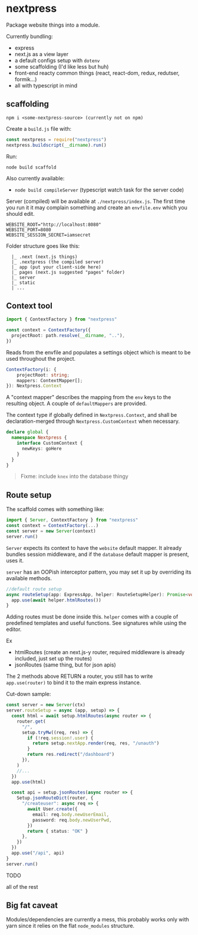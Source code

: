 # nextpress

Package website things into a module.

Currently bundling:

- express
- next.js as a view layer
- a default configs setup with `dotenv`
- some scaffolding (I'd like less but huh)
- front-end reacty common things (react, react-dom, redux, redutser, formik...)
- all with typescript in mind

## scaffolding

```
npm i <some-nextpress-source> (currently not on npm)
```

Create a `build.js` file with:

```js
const nextpress = require("nextpress")
nextpress.buildscript(__dirname).run()
```

Run:

```
node build scaffold
```

Also currently available:

- `node build compileServer` (typescript watch task for the server code)

Server (compiled) will be available at `./nextpress/index.js`. The first time you run it it may complain something and create an `envfile.env` which you should edit.

```
WEBSITE_ROOT="http://localhost:8080"
WEBSITE_PORT=8080
WEBSITE_SESSION_SECRET=iamsecret
```

Folder structure goes like this:

```
  |_ .next (next.js things)
  |_ .nextpress (the compiled server)
  |_ app (put your client-side here)
  |_ pages (next.js suggested "pages" folder)
  |_ server
  |_ static
  | ...
```

## Context tool

```typescript
import { ContextFactory } from "nextpress"

const context = ContextFactory({
  projectRoot: path.resolve(__dirname, ".."),
})
```

Reads from the envfile and populates a settings object which is meant to be used throughout the project.

```typescript
ContextFactory(i: {
    projectRoot: string;
    mappers: ContextMapper[];
}): Nextpress.Context
```

A "context mapper" describes the mapping from the `env` keys to the resulting object. A couple of `defaultMappers` are provided.

The context type if globally defined in `Nextpress.Context`, and shall be declaration-merged through `Nextpress.CustomContext` when necessary.

```typescript
declare global {
  namespace Nextpress {
    interface CustomContext {
      newKeys: goHere
    }
  }
}
```

> Fixme: include `knex` into the database thingy

## Route setup

The scaffold comes with something like:

```typescript
import { Server, ContextFactory } from "nextpress"
const context = ContextFactory(...)
const server = new Server(context)
server.run()
```

`Server` expects its context to have the `website` default mapper. It already bundles session middleware, and if the `database` default mapper is present, uses it.

`server` has an OOPish interceptor pattern, you may set it up by overriding its available methods.

```ts
//default route setup
async routeSetup(app: ExpressApp, helper: RouteSetupHelper): Promise<void> {
  app.use(await helper.htmlRoutes())
}
```

Adding routes must be done inside this. `helper` comes with a couple of predefined templates and useful functions. See signatures while using the editor.

Ex

- htmlRoutes (create an next.js-y router, required middleware is already included, just set up the routes)
- jsonRoutes (same thing, but for json apis)

The 2 methods above RETURN a router, you still has to write `app.use(router)` to bind it to the main express instance.

Cut-down sample:

```ts
const server = new Server(ctx)
server.routeSetup = async (app, setup) => {
  const html = await setup.htmlRoutes(async router => {
    router.get(
      "/",
      setup.tryMw((req, res) => {
        if (!req.session!.user) {
          return setup.nextApp.render(req, res, "/unauth")
        }
        return res.redirect("/dashboard")
      }),
    )
    //...
  })
  app.use(html)

  const api = setup.jsonRoutes(async router => {
    Setup.jsonRouteDict(router, {
      "/createuser": async req => {
        await User.create({
          email: req.body.newUserEmail,
          password: req.body.newUserPwd,
        })
        return { status: "OK" }
      },
    })
  })
  app.use("/api", api)
}
server.run()
```

TODO

all of the rest

## Big fat caveat

Modules/dependencies are currently a mess, this probably works only with yarn since it relies on the flat `node_modules` structure.
